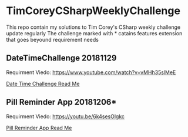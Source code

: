 # TimCoreyCSharpWeeklyChallenge
This repo contain my solutions to Tim Corey's CSharp weekly challenge update regularly
The challenge marked with * catains features extension that goes beyound requirement needs

## DateTimeChallenge 20181129
Requirment Viedo: https://www.youtube.com/watch?v=vMHh35slMeE

[Date Time Challenge Read Me](Documentation/DateTimeChallengeReadMe.md)

## Pill Reminder App 20181206*
Requirment Viedo: https://youtu.be/6k4sesOlgkc

[Pill Reminder App Read Me](Documentation/PPillReminderAppChallengeReadMe.md)
